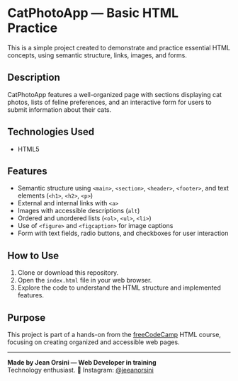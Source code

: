# CatPhotoApp — Basic HTML Practice

This is a simple project created to demonstrate and practice essential HTML concepts, using semantic structure, links, images, and forms.

## Description

CatPhotoApp features a well-organized page with sections displaying cat photos, lists of feline preferences, and an interactive form for users to submit information about their cats.

## Technologies Used

- HTML5

## Features

- Semantic structure using `<main>`, `<section>`, `<header>`, `<footer>`, and text elements (`<h1>`, `<h2>`, `<p>`)
- External and internal links with `<a>`
- Images with accessible descriptions (`alt`)
- Ordered and unordered lists (`<ol>`, `<ul>`, `<li>`)
- Use of `<figure>` and `<figcaption>` for image captions
- Form with text fields, radio buttons, and checkboxes for user interaction

## How to Use

1. Clone or download this repository.
2. Open the `index.html` file in your web browser.
3. Explore the code to understand the HTML structure and implemented features.

## Purpose

This project is part of a hands-on from the [freeCodeCamp](https://www.freecodecamp.org/) HTML course, focusing on creating organized and accessible web pages.

---

**Made by Jean Orsini — Web Developer in training**  
Technology enthusiast.
📱 Instagram: [@jeeanorsini](https://instagram.com/jeeanorsini)
